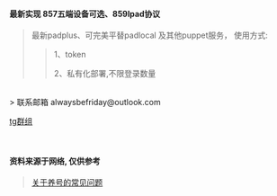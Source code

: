 #### 最新实现 857五端设备可选、859Ipad协议
> 最新padplus、可完美平替padlocal 及其他puppet服务，
> 使用方式:
>  > 1、token <div/>
>  > 2、私有化部署,不限登录数量
<br/>
> 联系邮箱 alwaysbefriday@outlook.com

<br/>



  
[tg群组](https://t.me/+94YmUGmiYlZjZDRh)


<br/>


#### 资料来源于网络, 仅供参考
> [关于养号的常见问题](
https://h9yd9y21il.feishu.cn/docx/EIAydzvlMoJdQCxN6dbcI3fDnff)

